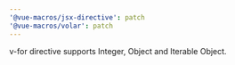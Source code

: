 ```yaml
---
'@vue-macros/jsx-directive': patch
'@vue-macros/volar': patch
---
```


v-for directive supports Integer, Object and Iterable Object.
